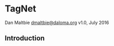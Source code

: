 TagNet
======

Dan Maltbie <dmaltbie@daloma.org>
v1.0, July 2016

Introduction
------------

<TEMPLATE>

*License*: [MIT](http://www.opensource.org/licenses/mit-license.php)

Usage Example
-------------


